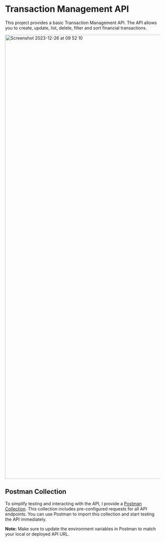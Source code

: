 # Transaction Management API

This project provides a basic Transaction Management API. The API allows you to create, update, list, delete, filter and sort financial transactions.

<img width="1446" alt="Screenshot 2023-12-26 at 09 52 10" src="https://github.com/cigdemcakir/TransactionManagementAPI/assets/102484836/ed8e222b-4e5f-4b99-911c-9338e0dc0832">

## Postman Collection

To simplify testing and interacting with the API, I provide a [Postman Collection](./TransactionManagementAPI.postman_collection.json). This collection includes pre-configured requests for all API endpoints. You can use Postman to import this collection and start testing the API immediately.

**Note:** Make sure to update the environment variables in Postman to match your local or deployed API URL.
